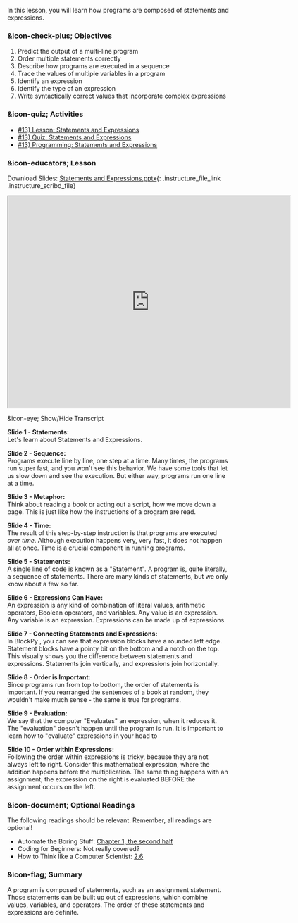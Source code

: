 In this lesson, you will learn how programs are composed of statements and
expressions.

###  &icon-check-plus; Objectives

  1. Predict the output of a multi-line program
  2. Order multiple statements correctly
  3. Describe how programs are executed in a sequence
  4. Trace the values of multiple variables in a program
  5. Identify an expression
  6. Identify the type of an expression
  7. Write syntactically correct values that incorporate complex expressions

###  &icon-quiz; Activities

  * [#13) Lesson: Statements and Expressions](#video)
  * [#13) Quiz: Statements and Expressions](https://vt.instructure.com/courses/66476/assignments/356638)
  * [#13) Programming: Statements and Expressions](https://vt.instructure.com/courses/66476/assignments/356660)

###  &icon-educators; Lesson

Download Slides: [Statements and
Expressions.pptx](https://vt.instructure.com/courses/66476/files/5919842/download?verifier=vQ3Q4PaFdUe7iZV4gGqZ4xAK0lMhXvbeLBqVoXFC&wrap=1
"Statements and Expressions.pptx" ){: .instructure_file_link
.instructure_scribd_file}

<iframe height="150" width="300" style="width: 640px; height: 480px;"
webkitallowfullscreen="webkitallowfullscreen" title="Statements and
Expressions" mozallowfullscreen="mozallowfullscreen"
src="https://www.youtube.com/embed/jPE5UD66TZQ?feature=oembed&rel=0"
allowfullscreen="allowfullscreen"></iframe>

&icon-eye; Show/Hide Transcript

**Slide 1 - Statements:**  
Let's learn about Statements and Expressions.

**Slide 2 - Sequence:**  
Programs execute line by line, one step at a time. Many times, the programs
run super fast, and you won't see this behavior. We have some tools that let
us slow down and see the execution. But either way, programs run one line at a
time.

**Slide 3 - Metaphor:**  
Think about reading a book or acting out a script, how we move down a page.
This is just like how the instructions of a program are read.

**Slide 4 - Time:**  
The result of this step-by-step instruction is that programs are executed
*over time*. Although execution happens very, very fast, it does not happen
all at once. Time is a crucial component in running programs.

**Slide 5 - Statements:**  
A single line of code is known as a "Statement". A program is, quite
literally, a sequence of statements. There are many kinds of statements, but
we only know about a few so far.

**Slide 6 - Expressions Can Have:**  
An expression is any kind of combination of literal values, arithmetic
operators, Boolean operators, and variables. Any value is an expression. Any
variable is an expression. Expressions can be made up of expressions.

**Slide 7 - Connecting Statements and Expressions:**  
In BlockPy , you can see that expression blocks have a rounded left edge.
Statement blocks have a pointy bit on the bottom and a notch on the top. This
visually shows you the difference between statements and expressions.
Statements join vertically, and expressions join horizontally.

**Slide 8 - Order is Important:**  
Since programs run from top to bottom, the order of statements is important.
If you rearranged the sentences of a book at random, they wouldn't make much
sense - the same is true for programs.

**Slide 9 - Evaluation:**  
We say that the computer "Evaluates" an expression, when it reduces it. The
"evaluation" doesn't happen until the program is run. It is important to learn
how to "evaluate" expressions in your head to

**Slide 10 - Order within Expressions:**  
Following the order within expressions is tricky, because they are not always
left to right. Consider this mathematical expression, where the addition
happens before the multiplication. The same thing happens with an assignment;
the expression on the right is evaluated BEFORE the assignment occurs on the
left.

###  &icon-document; Optional Readings

The following readings should be relevant. Remember, all readings are
optional!

  * Automate the Boring Stuff: [Chapter 1, the second half](https://automatetheboringstuff.com/chapter1/)
  * Coding for Beginners: Not really covered?
  * How to Think like a Computer Scientist: [2.6](http://interactivepython.org/runestone/static/thinkcspy/SimplePythonData/StatementsandExpressions.html)

###  &icon-flag; Summary

A program is composed of statements, such as an assignment statement. Those
statements can be built up out of expressions, which combine values,
variables, and operators. The order of these statements and expressions are
definite.